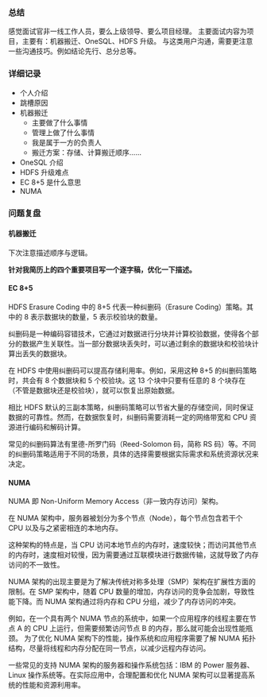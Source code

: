 ### 总结
感觉面试官非一线工作人员，要么上级领导、要么项目经理。
主要面试内容为项目，主要有：机器搬迁、OneSQL、HDFS 升级。
与这类用户沟通，需要更注意一些沟通技巧。例如结论先行、总分总等。

### 详细记录
- 个人介绍
- 跳槽原因
- 机器搬迁
	- 主要做了什么事情
	- 管理上做了什么事情
	- 我是属于一方的负责人
	- 搬迁方案：存储、计算搬迁顺序……
- OneSQL 介绍
- HDFS 升级难点
- EC 8+5 是什么意思
- NUMA 

### 问题复盘
#### 机器搬迁
下次注意描述顺序与逻辑。

**针对我简历上的四个重要项目写一个逐字稿，优化一下描述。**

#### EC 8+5
HDFS Erasure Coding 中的 8+5 代表一种纠删码（Erasure Coding）策略。其中的 8 表示数据块的数量，5 表示校验块的数量。 

纠删码是一种编码容错技术，它通过对数据进行分块并计算校验数据，使得各个部分的数据产生关联性。当一部分数据块丢失时，可以通过剩余的数据块和校验块计算出丢失的数据块。 

在 HDFS 中使用纠删码可以提高存储利用率。例如，采用这种 8+5 的纠删码策略时，共会有 8 个数据块和 5 个校验块。这 13 个块中只要有任意的 8 个块存在（不管是数据块还是校验块），就可以恢复出原始数据。 

相比 HDFS 默认的三副本策略，纠删码策略可以节省大量的存储空间，同时保证数据的可靠性。然而，在数据恢复时，纠删码需要消耗一定的网络带宽和 CPU 资源进行编码和解码计算。 

常见的纠删码算法有里德-所罗门码（Reed-Solomon 码，简称 RS 码）等。不同的纠删码策略适用于不同的场景，具体的选择需要根据实际需求和系统资源状况来决定。

#### NUMA
NUMA 即 Non-Uniform Memory Access（非一致内存访问）架构。 

在 NUMA 架构中，服务器被划分为多个节点（Node），每个节点包含若干个 CPU 以及与之紧密相连的本地内存。 

这种架构的特点是，当 CPU 访问本地节点的内存时，速度较快；而访问其他节点的内存时，速度相对较慢，因为需要通过互联模块进行数据传输，这就导致了内存访问的不一致性。 

NUMA 架构的出现主要是为了解决传统对称多处理（SMP）架构在扩展性方面的限制。在 SMP 架构中，随着 CPU 数量的增加，内存访问的竞争会加剧，导致性能下降。而 NUMA 架构通过将内存和 CPU 分组，减少了内存访问的冲突。 

例如，在一个具有两个 NUMA 节点的系统中，如果一个应用程序的线程主要在节点 A 的 CPU 上运行，但需要频繁访问节点 B 的内存，那么就可能会出现性能瓶颈。 
为了优化 NUMA 架构下的性能，操作系统和应用程序需要了解 NUMA 拓扑结构，尽量将线程和内存分配在同一节点，以减少远程内存访问。 

一些常见的支持 NUMA 架构的服务器和操作系统包括：IBM 的 Power 服务器、Linux 操作系统等。在实际应用中，合理配置和优化 NUMA 架构可以显著提高系统的性能和资源利用率。

